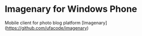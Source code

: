 # Imagenary for Windows Phone

Mobile client for photo blog platform [Imagenary] (https://github.com/ufacode/imagenary)
